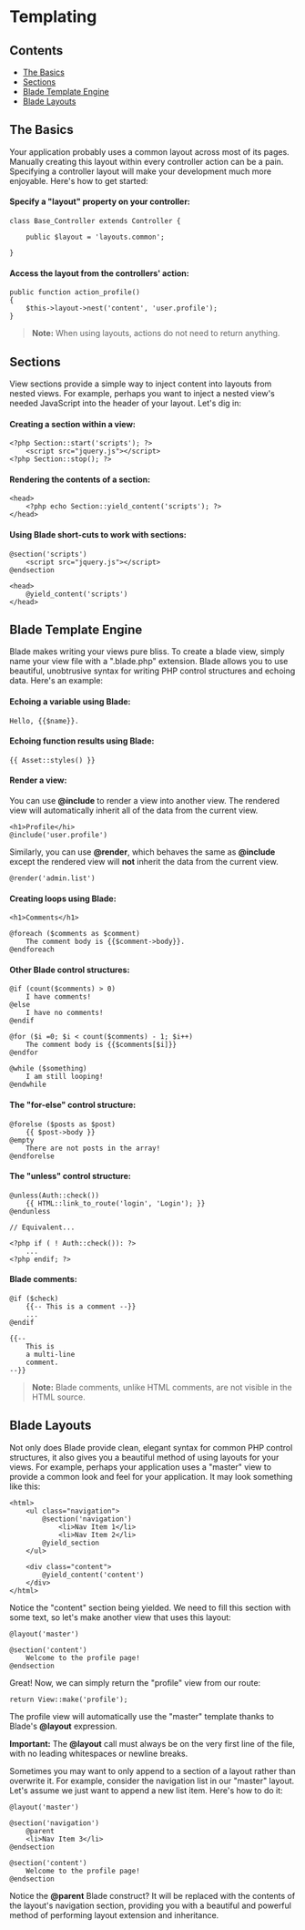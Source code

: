# Templating

## Contents

- [The Basics](#the-basics)
- [Sections](#sections)
- [Blade Template Engine](#blade-template-engine)
- [Blade Layouts](#blade-layouts)

<a name="the-basics"></a>
## The Basics

Your application probably uses a common layout across most of its pages. Manually creating this layout within every controller action can be a pain. Specifying a controller layout will make your development much more enjoyable. Here's how to get started:

#### Specify a "layout" property on your controller:

	class Base_Controller extends Controller {

		public $layout = 'layouts.common';

	}

#### Access the layout from the controllers' action:

	public function action_profile()
	{
		$this->layout->nest('content', 'user.profile');
	}

> **Note:** When using layouts, actions do not need to return anything.

<a name="sections"></a>
## Sections

View sections provide a simple way to inject content into layouts from nested views. For example, perhaps you want to inject a nested view's needed JavaScript into the header of your layout. Let's dig in:

#### Creating a section within a view:

	<?php Section::start('scripts'); ?>
		<script src="jquery.js"></script>
	<?php Section::stop(); ?>

#### Rendering the contents of a section:

	<head>
		<?php echo Section::yield_content('scripts'); ?>
	</head>

#### Using Blade short-cuts to work with sections:

	@section('scripts')
		<script src="jquery.js"></script>
	@endsection

	<head>
		@yield_content('scripts')
	</head>

<a name="blade-template-engine"></a>
## Blade Template Engine

Blade makes writing your views pure bliss. To create a blade view, simply name your view file with a ".blade.php" extension. Blade allows you to use beautiful, unobtrusive syntax for writing PHP control structures and echoing data. Here's an example:

#### Echoing a variable using Blade:

	Hello, {{$name}}.

#### Echoing function results using Blade:

	{{ Asset::styles() }}

#### Render a view:

You can use **@include** to render a view into another view. The rendered view will automatically inherit all of the data from the current view.

	<h1>Profile</hi>
	@include('user.profile')

Similarly, you can use **@render**, which behaves the same as **@include** except the rendered view will **not** inherit the data from the current view.

	@render('admin.list')

#### Creating loops using Blade:

	<h1>Comments</h1>

	@foreach ($comments as $comment)
		The comment body is {{$comment->body}}.
	@endforeach

#### Other Blade control structures:

	@if (count($comments) > 0)
		I have comments!
	@else
		I have no comments!
	@endif

	@for ($i =0; $i < count($comments) - 1; $i++)
		The comment body is {{$comments[$i]}}
	@endfor

	@while ($something)
		I am still looping!
	@endwhile

#### The "for-else" control structure:

	@forelse ($posts as $post)
		{{ $post->body }}
	@empty
		There are not posts in the array!
	@endforelse

<a name="blade-unless"></a>
#### The "unless" control structure:

	@unless(Auth::check())
		{{ HTML::link_to_route('login', 'Login'); }}
	@endunless

	// Equivalent...

	<?php if ( ! Auth::check()): ?>
		...
	<?php endif; ?>

<a name="blade-comments"></a>
#### Blade comments:

	@if ($check)
		{{-- This is a comment --}}
		...
	@endif
	
	{{--
		This is
		a multi-line
		comment.
	--}}

> **Note:** Blade comments, unlike HTML comments, are not visible in the HTML source.

<a name="blade-layouts"></a>
## Blade Layouts

Not only does Blade provide clean, elegant syntax for common PHP control structures, it also gives you a beautiful method of using layouts for your views. For example, perhaps your application uses a "master" view to provide a common look and feel for your application. It may look something like this:

	<html>
		<ul class="navigation">
			@section('navigation')
				<li>Nav Item 1</li>
				<li>Nav Item 2</li>
			@yield_section
		</ul>

		<div class="content">
			@yield_content('content')
		</div>
	</html>

Notice the "content" section being yielded. We need to fill this section with some text, so let's make another view that uses this layout:

	@layout('master')

	@section('content')
		Welcome to the profile page!
	@endsection

Great! Now, we can simply return the "profile" view from our route:

	return View::make('profile');

The profile view will automatically use the "master" template thanks to Blade's **@layout** expression.

**Important:** The **@layout** call must always be on the very first line of the file, with no leading whitespaces or newline breaks.

Sometimes you may want to only append to a section of a layout rather than overwrite it. For example, consider the navigation list in our "master" layout. Let's assume we just want to append a new list item. Here's how to do it:

	@layout('master')

	@section('navigation')
		@parent
		<li>Nav Item 3</li>
	@endsection

	@section('content')
		Welcome to the profile page!
	@endsection

Notice the **@parent** Blade construct? It will be replaced with the contents of the layout's navigation section, providing you with a beautiful and powerful method of performing layout extension and inheritance.
